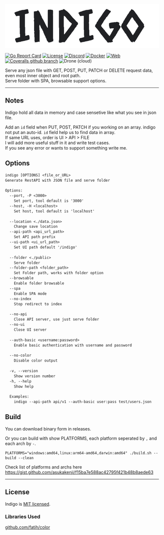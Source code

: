![indigo logo](doc/assets/logo.png)

[![Go Report Card](https://goreportcard.com/badge/github.com/rytsh/indigo?style=flat-square)](https://goreportcard.com/report/github.com/rytsh/indigo)
[![License](https://img.shields.io/github/license/rytsh/indigo?color=blue&style=flat-square)](https://raw.githubusercontent.com/rytsh/indigo/master/LICENSE)
[![Discord](https://img.shields.io/discord/706631996478324898?style=flat-square)](https://discordapp.com/channels/706631996478324898)
[![Docker](https://img.shields.io/badge/dockerHub-indigo-blue?style=flat-square&logo=docker)](https://hub.docker.com/r/ryts/indigo)
[![Web](https://img.shields.io/badge/web-gh--pages-blueviolet?style=flat-square)](https://rytsh.github.io/indigo/)
[![Coveralls github branch](https://img.shields.io/coveralls/github/rytsh/indigo/master?style=flat-square)](https://coveralls.io/github/rytsh/indigo?branch=master)
![Drone (cloud)](https://img.shields.io/drone/build/rytsh/indigo?style=flat-square)

Serve any json file with GET, POST, PUT, PATCH or DELETE request data, even most inner object and root path.  
Serve folder with SPA, browsable support options.

---

## Notes

Indigo hold all data in memory and case sensetive like what you see in json file.

Add an `id` field when PUT, POST, PATCH if you working on an array. indigo not put an auto-id. `id` field help us to find data in array.  
If same URL uses, order is UI > API > FILE  
I will add more useful stuff in it and write test cases.  
If you see any error or wants to support something write me.

## Options

```txt
indigo [OPTIONS] <file_or_URL>
Generate RestAPI with JSON file and serve folder

Options:
  --port, -P <3000>
    Set port, tool default is '3000'
  --host, -H <localhost>
    Set host, tool default is 'localhost'

  --location <./data.json>
    Change save location
  --api-path <api_url_path>
    Set API path prefix
  --ui-path <ui_url_path>
    Set UI path default '/indigo'

  --folder <./public>
    Serve folder
  --folder-path <folder_path>
    Set Folder path, works with folder option
  --browsable
    Enable folder browsable
  --spa
    Enable SPA mode
  --no-index
    Stop redirect to index

  --no-api
    Close API server, use just serve folder
  --no-ui
    Close UI server

  --auth-basic <username:password>
    Enable basic authentication with username and password

  --no-color
    Disable color output

  -v, --version
    Show version number
  -h, --help
    Show help

  Examples:
    indigo --api-path api/v1 --auth-basic user:pass test/users.json
```

## Build

You can download binary form in releases.

Or you can build with show PLATFORMS, each platform seperated by `,` and each arch by `-`.

```shell
PLATFORMS="windows:amd64,linux:arm64-amd64,darwin:amd64" ./build.sh --build --clean
```

Check list of platforms and archs here  
<https://gist.github.com/asukakenji/f15ba7e588ac42795f421b48b8aede63>

---

## License

Indigo is [MIT licensed](./LICENSE).

### Libraries Used

[github.com/fatih/color](https://github.com/fatih/color)
